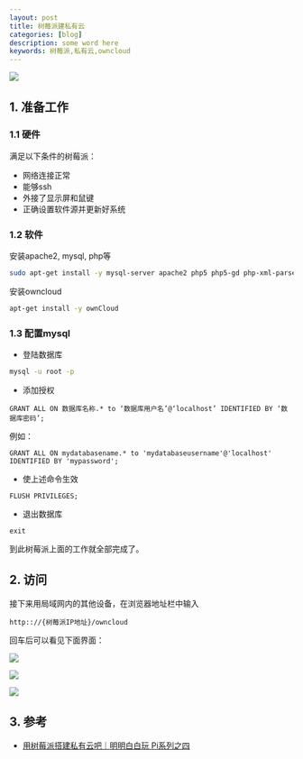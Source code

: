 ```yaml
---
layout: post 
title: 树莓派建私有云
categories: [blog]
description: some word here
keywords: 树莓派,私有云,owncloud
---
```


![](https://gitee.com/double12gzh/wiki-pictures/raw/master/2020-09-26-private_cloud/4.png)

## 1. 准备工作

### 1.1 硬件

满足以下条件的树莓派：

* 网络连接正常
* 能够ssh
* 外接了显示屏和鼠键
* 正确设置软件源并更新好系统

### 1.2 软件

安装apache2, mysql, php等

```bash
sudo apt-get install -y mysql-server apache2 php5 php5-gd php-xml-parser php5-intl php5-sqlite php5-mysql smbclient curl libcurl3 php5-curl phpmyadmin
```

安装owncloud

```bash
apt-get install -y ownCloud
```

### 1.3 配置mysql

* 登陆数据库

```bash
mysql -u root -p
```

* 添加授权

`GRANT ALL ON 数据库名称.* to ‘数据库用户名’@‘localhost’ IDENTIFIED BY ‘数据库密码’;`

例如：

`GRANT ALL ON mydatabasename.* to 'mydatabaseusername'@'localhost' IDENTIFIED BY 'mypassword';`

* 使上述命令生效

`FLUSH PRIVILEGES;`

* 退出数据库

`exit`

到此树莓派上面的工作就全部完成了。

## 2. 访问

接下来用局域网内的其他设备，在浏览器地址栏中输入

`http:://{树莓派IP地址}/owncloud`

回车后可以看见下面界面：

![](https://gitee.com/double12gzh/wiki-pictures/raw/master/2020-09-26-private_cloud/1.png)

![](https://gitee.com/double12gzh/wiki-pictures/raw/master/2020-09-26-private_cloud/2.png)

![](https://gitee.com/double12gzh/wiki-pictures/raw/master/2020-09-26-private_cloud/3.png)

## 3. 参考

* [用树莓派搭建私有云吧｜明明白白玩 Pi系列之四](https://sspai.com/post/39264)
